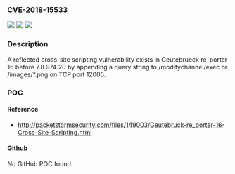 ### [CVE-2018-15533](https://cve.mitre.org/cgi-bin/cvename.cgi?name=CVE-2018-15533)
![](https://img.shields.io/static/v1?label=Product&message=n%2Fa&color=blue)
![](https://img.shields.io/static/v1?label=Version&message=n%2Fa&color=blue)
![](https://img.shields.io/static/v1?label=Vulnerability&message=n%2Fa&color=brighgreen)

### Description

A reflected cross-site scripting vulnerability exists in Geutebrueck re_porter 16 before 7.8.974.20 by appending a query string to /modifychannel/exec or /images/*.png on TCP port 12005.

### POC

#### Reference
- http://packetstormsecurity.com/files/149003/Geutebruck-re_porter-16-Cross-Site-Scripting.html

#### Github
No GitHub POC found.

